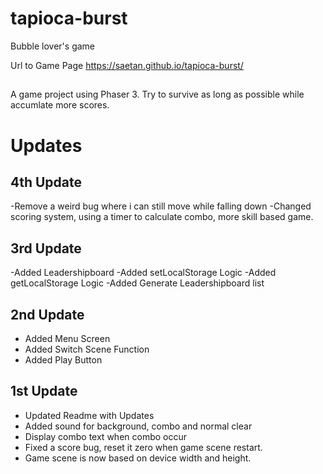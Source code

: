 # tapioca-burst
Bubble lover's game

Url to Game Page
https://saetan.github.io/tapioca-burst/

##
A game project using Phaser 3.
Try to survive as long as possible while accumlate more scores.

# Updates

## 4th Update
-Remove a weird bug where i can still move while falling down
-Changed scoring system, using a timer to calculate combo, more skill based game.

## 3rd Update
-Added Leadershipboard
-Added setLocalStorage Logic
-Added getLocalStorage Logic
-Added Generate Leadershipboard list

## 2nd Update
- Added Menu Screen
- Added Switch Scene Function
- Added Play Button

## 1st Update
- Updated Readme with Updates
- Added sound for background, combo and normal clear
- Display combo text when combo occur
- Fixed a score bug, reset it zero when game scene restart.
- Game scene is now based on device width and height.
